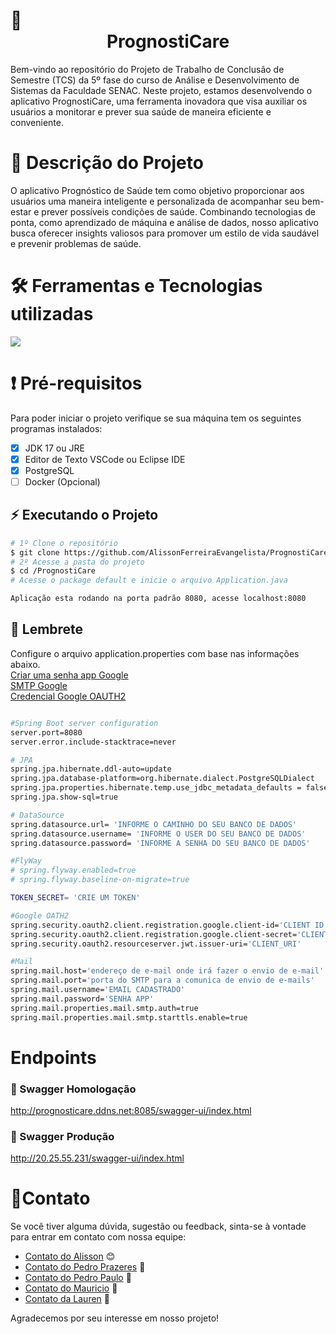 # :dart: <center> PrognostiCare </center>

Bem-vindo ao repositório do Projeto de Trabalho de Conclusão de Semestre (TCS) da 5º fase do curso de Análise e Desenvolvimento de Sistemas da Faculdade SENAC. Neste projeto, estamos desenvolvendo o aplicativo PrognostiCare, uma ferramenta inovadora que visa auxiliar os usuários a monitorar e prever sua saúde de maneira eficiente e conveniente.

# :memo: Descrição do Projeto

O aplicativo Prognóstico de Saúde tem como objetivo proporcionar aos usuários uma maneira inteligente e personalizada de acompanhar seu bem-estar e prever possíveis condições de saúde. Combinando tecnologias de ponta, como aprendizado de máquina e análise de dados, nosso aplicativo busca oferecer insights valiosos para promover um estilo de vida saudável e prevenir problemas de saúde.

# 🛠 Ferramentas e Tecnologias utilizadas
<p align="left">
  <a href="https://skillicons.dev">
    <img src="https://skillicons.dev/icons?i=java,spring,vscode,postgres,docker,nginx,flutter,azure,github,git,githubactions" />
  </a>
</p>
 
# :exclamation: Pré-requisitos

Para poder iniciar o projeto verifique se sua máquina tem os seguintes programas instalados:

- [X] JDK 17 ou JRE
- [X] Editor de Texto VSCode ou Eclipse IDE
- [X] PostgreSQL
- [ ] Docker (Opcional)

##  :zap: Executando o Projeto

```bash
# 1º Clone o repositório
$ git clone https://github.com/AlissonFerreiraEvangelista/PrognostiCare.git
# 2º Acesse a pasta do projeto
$ cd /PrognostiCare
# Acesse o package default e inicie o arquivo Application.java

Aplicação esta rodando na porta padrão 8080, acesse localhost:8080
```
## :no_entry_sign: Lembrete
Configure o arquivo application.properties com base nas informações abaixo.<br> 
<a href="https://support.google.com/accounts/answer/185833?hl=pt-BR">Criar uma senha app Google</a> <br>
<a href="https://support.google.com/a/answer/176600?hl=pt#:~:text=filtrar%20mensagens%20suspeitas.-,O%20nome%20de%20dom%C3%ADnio%20totalmente%20qualificado%20do%20servi%C3%A7o%20SMTP%20%C3%A9,Protocolos%20SSL%20e%20TLS"> SMTP Google</a> <br>
<a href="https://cloud.google.com/?hl=pt-br">Credencial Google OAUTH2</a>
```bash

#Spring Boot server configuration
server.port=8080
server.error.include-stacktrace=never

# JPA
spring.jpa.hibernate.ddl-auto=update
spring.jpa.database-platform=org.hibernate.dialect.PostgreSQLDialect
spring.jpa.properties.hibernate.temp.use_jdbc_metadata_defaults = false
spring.jpa.show-sql=true

# DataSource
spring.datasource.url= 'INFORME O CAMINHO DO SEU BANCO DE DADOS'
spring.datasource.username= 'INFORME O USER DO SEU BANCO DE DADOS'
spring.datasource.password= 'INFORME A SENHA DO SEU BANCO DE DADOS'

#FlyWay
# spring.flyway.enabled=true
# spring.flyway.baseline-on-migrate=true

TOKEN_SECRET= 'CRIE UM TOKEN'

#Google OATH2
spring.security.oauth2.client.registration.google.client-id='CLIENT ID'
spring.security.oauth2.client.registration.google.client-secret='CLIENT_SECRET'
spring.security.oauth2.resourceserver.jwt.issuer-uri='CLIENT_URI'

#Mail
spring.mail.host='endereço de e-mail onde irá fazer o envio de e-mail'
spring.mail.port='porta do SMTP para a comunica de envio de e-mails'
spring.mail.username='EMAIL CADASTRADO'
spring.mail.password='SENHA APP'
spring.mail.properties.mail.smtp.auth=true
spring.mail.properties.mail.smtp.starttls.enable=true

```

# Endpoints
### 🚧 Swagger Homologação
http://prognosticare.ddns.net:8085/swagger-ui/index.html

### 🚀 Swagger Produção
http://20.25.55.231/swagger-ui/index.html

# 🍻Contato

Se você tiver alguma dúvida, sugestão ou feedback, sinta-se à vontade para entrar em contato com nossa equipe:

- [Contato do Alisson](https://github.com/AlissonFerreiraEvangelista) 😊
- [Contato do Pedro Prazeres](https://github.com/PedroPrazz) 🚀
- [Contato do Pedro Paulo](https://github.com/pdropaullo) 🎉
- [Contato do Mauricio](https://github.com/MauricioDevJS) 🌟
- [Contato da Lauren](https://github.com/lauured) 📧

Agradecemos por seu interesse em nosso projeto!
